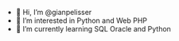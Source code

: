 - 👋 Hi, I’m @gianpelisser
- 👀 I’m interested in Python and Web PHP
- 🌱 I’m currently learning SQL Oracle and Python

<!---
gianpelisser/gianpelisser is a ✨ special ✨ repository because its `README.md` (this file) appears on your GitHub profile.
You can click the Preview link to take a look at your changes.
--->
